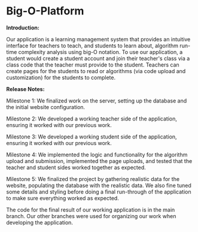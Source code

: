 # Big-O-Platform

**Introduction:**

Our application is a learning management system that provides an intuitive interface for teachers to teach, and students to learn about, algorithm run-time complexity analysis using big-O notation. To use our application, a student would create a student account and join their teacher's class via a class code that the teacher must provide to the student. Teachers can create pages for the students to read or algorithms (via code upload and customization) for the students to complete.


**Release Notes:**

Milestone 1: We finalized work on the server, setting up the database and the initial website configuration.
  
Milestone 2: We developed a working teacher side of the application, ensuring it worked with our previous work.
  
Milestone 3: We developed a working student side of the application, ensuring it worked with our previous work.
  
Milestone 4: We implemented the logic and functionality for the algorithm upload and submission, implemented the page uploads, and tested that the teacher and student sides worked together as expected.
  
Milestone 5: We finalized the project by gathering realistic data for the website, populating the database with the realistic data. We also fine tuned some details and styling before doing a final run-through of the application to make sure everything worked as expected.


The code for the final result of our working application is in the main branch. Our other branches were used for organizing our work when developing the application.
  
